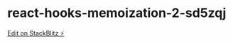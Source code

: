 # react-hooks-memoization-2-sd5zqj

[Edit on StackBlitz ⚡️](https://stackblitz.com/edit/react-hooks-memoization-2-sd5zqj)